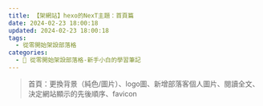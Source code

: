 ```yaml
---
title: 【架網站】hexo的NexT主題：首頁篇
date: 2024-02-23 18:00:18
updated: 2024-02-23 18:00:18
tags:
  - 從零開始架設部落格
categories: 
  - 🌴 從零開始架設部落格-新手小白的學習筆記
---
```

>首頁：更換背景（純色/圖片）、logo圖、新增部落客個人圖片、閱讀全文、決定網站顯示的先後順序、favicon	
<!-- more -->
